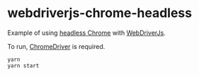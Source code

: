 # webdriverjs-chrome-headless

Example of using [headless Chrome] with [WebDriverJs].

To run, [ChromeDriver] is required.

```
yarn
yarn start
```

[WebDriverJs]: https://github.com/SeleniumHQ/selenium/wiki/WebDriverJs
[headless Chrome]: https://chromium.googlesource.com/chromium/src/+/lkgr/headless/README.md
[ChromeDriver]: https://sites.google.com/a/chromium.org/chromedriver/
